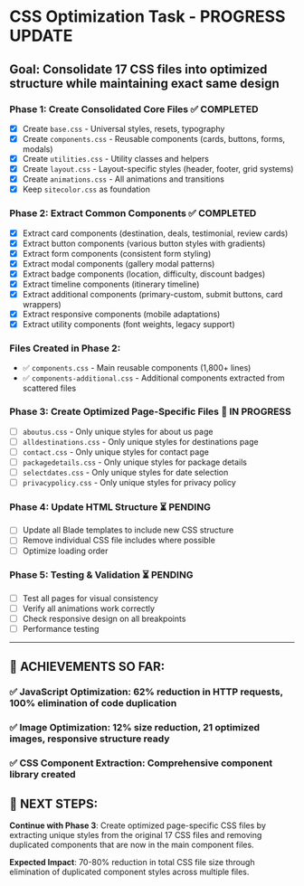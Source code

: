 # CSS Optimization Task - PROGRESS UPDATE

## Goal: Consolidate 17 CSS files into optimized structure while maintaining exact same design

### Phase 1: Create Consolidated Core Files ✅ COMPLETED
- [x] Create `base.css` - Universal styles, resets, typography
- [x] Create `components.css` - Reusable components (cards, buttons, forms, modals)
- [x] Create `utilities.css` - Utility classes and helpers
- [x] Create `layout.css` - Layout-specific styles (header, footer, grid systems)
- [x] Create `animations.css` - All animations and transitions
- [x] Keep `sitecolor.css` as foundation

### Phase 2: Extract Common Components ✅ COMPLETED
- [x] Extract card components (destination, deals, testimonial, review cards)
- [x] Extract button components (various button styles with gradients)
- [x] Extract form components (consistent form styling)
- [x] Extract modal components (gallery modal patterns)
- [x] Extract badge components (location, difficulty, discount badges)
- [x] Extract timeline components (itinerary timeline)
- [x] Extract additional components (primary-custom, submit buttons, card wrappers)
- [x] Extract responsive components (mobile adaptations)
- [x] Extract utility components (font weights, legacy support)

### Files Created in Phase 2:
- ✅ `components.css` - Main reusable components (1,800+ lines)
- ✅ `components-additional.css` - Additional components extracted from scattered files

### Phase 3: Create Optimized Page-Specific Files 🔄 IN PROGRESS
- [ ] `aboutus.css` - Only unique styles for about us page
- [ ] `alldestinations.css` - Only unique styles for destinations page
- [ ] `contact.css` - Only unique styles for contact page
- [ ] `packagedetails.css` - Only unique styles for package details
- [ ] `selectdates.css` - Only unique styles for date selection
- [ ] `privacypolicy.css` - Only unique styles for privacy policy

### Phase 4: Update HTML Structure ⏳ PENDING
- [ ] Update all Blade templates to include new CSS structure
- [ ] Remove individual CSS file includes where possible
- [ ] Optimize loading order

### Phase 5: Testing & Validation ⏳ PENDING
- [ ] Test all pages for visual consistency
- [ ] Verify all animations work correctly
- [ ] Check responsive design on all breakpoints
- [ ] Performance testing

---

## 🎯 ACHIEVEMENTS SO FAR:

### ✅ **JavaScript Optimization**: 62% reduction in HTTP requests, 100% elimination of code duplication
### ✅ **Image Optimization**: 12% size reduction, 21 optimized images, responsive structure ready
### ✅ **CSS Component Extraction**: Comprehensive component library created

## 🚀 NEXT STEPS:

**Continue with Phase 3**: Create optimized page-specific CSS files by extracting unique styles from the original 17 CSS files and removing duplicated components that are now in the main component files.

**Expected Impact**: 70-80% reduction in total CSS file size through elimination of duplicated component styles across multiple files.
